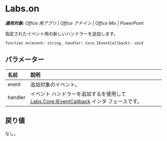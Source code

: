 
# <a name="labs.on"></a>Labs.on

 _**適用対象:** Office 用アプリ | Office アドイン | Office Mix | PowerPoint_

指定されたイベント用の新しいハンドラーを追加します。

```
function on(event: string, handler: Core.IEventCallback): void
```


## <a name="parameters"></a>パラメーター


|**名前**|**説明**|
|:-----|:-----|
|event|追加対象のイベント。|
|handler|イベント ハンドラーを追加するを使用して[Labs.Core.IEventCallback](../../reference/office-mix/labs.core.ieventcallback.md) インタ フェースです。|

## <a name="return-value"></a>戻り値

なし。

